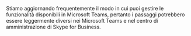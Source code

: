 Stiamo aggiornando frequentemente il modo in cui puoi gestire le funzionalità disponibili in Microsoft Teams, pertanto i passaggi potrebbero essere leggermente diversi nei Microsoft Teams e nel centro di amministrazione di Skype for Business.